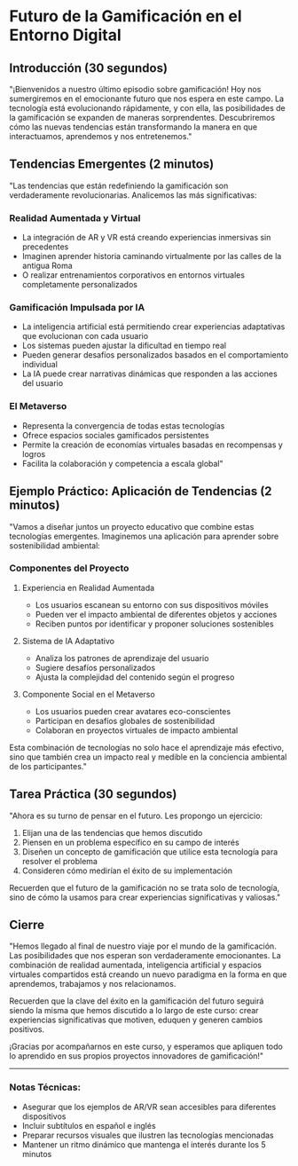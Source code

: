 # Futuro de la Gamificación en el Entorno Digital

## Introducción (30 segundos)

"¡Bienvenidos a nuestro último episodio sobre gamificación! Hoy nos sumergiremos en el emocionante futuro que nos espera en este campo. La tecnología está evolucionando rápidamente, y con ella, las posibilidades de la gamificación se expanden de maneras sorprendentes. Descubriremos cómo las nuevas tendencias están transformando la manera en que interactuamos, aprendemos y nos entretenemos."

## Tendencias Emergentes (2 minutos)

"Las tendencias que están redefiniendo la gamificación son verdaderamente revolucionarias. Analicemos las más significativas:

### Realidad Aumentada y Virtual
- La integración de AR y VR está creando experiencias inmersivas sin precedentes
- Imaginen aprender historia caminando virtualmente por las calles de la antigua Roma
- O realizar entrenamientos corporativos en entornos virtuales completamente personalizados

### Gamificación Impulsada por IA
- La inteligencia artificial está permitiendo crear experiencias adaptativas que evolucionan con cada usuario
- Los sistemas pueden ajustar la dificultad en tiempo real
- Pueden generar desafíos personalizados basados en el comportamiento individual
- La IA puede crear narrativas dinámicas que responden a las acciones del usuario

### El Metaverso
- Representa la convergencia de todas estas tecnologías
- Ofrece espacios sociales gamificados persistentes
- Permite la creación de economías virtuales basadas en recompensas y logros
- Facilita la colaboración y competencia a escala global"

## Ejemplo Práctico: Aplicación de Tendencias (2 minutos)

"Vamos a diseñar juntos un proyecto educativo que combine estas tecnologías emergentes. Imaginemos una aplicación para aprender sobre sostenibilidad ambiental:

### Componentes del Proyecto
1. Experiencia en Realidad Aumentada
   - Los usuarios escanean su entorno con sus dispositivos móviles
   - Pueden ver el impacto ambiental de diferentes objetos y acciones
   - Reciben puntos por identificar y proponer soluciones sostenibles

2. Sistema de IA Adaptativo
   - Analiza los patrones de aprendizaje del usuario
   - Sugiere desafíos personalizados
   - Ajusta la complejidad del contenido según el progreso

3. Componente Social en el Metaverso
   - Los usuarios pueden crear avatares eco-conscientes
   - Participan en desafíos globales de sostenibilidad
   - Colaboran en proyectos virtuales de impacto ambiental

Esta combinación de tecnologías no solo hace el aprendizaje más efectivo, sino que también crea un impacto real y medible en la conciencia ambiental de los participantes."

## Tarea Práctica (30 segundos)

"Ahora es su turno de pensar en el futuro. Les propongo un ejercicio:

1. Elijan una de las tendencias que hemos discutido
2. Piensen en un problema específico en su campo de interés
3. Diseñen un concepto de gamificación que utilice esta tecnología para resolver el problema
4. Consideren cómo medirían el éxito de su implementación

Recuerden que el futuro de la gamificación no se trata solo de tecnología, sino de cómo la usamos para crear experiencias significativas y valiosas."

## Cierre

"Hemos llegado al final de nuestro viaje por el mundo de la gamificación. Las posibilidades que nos esperan son verdaderamente emocionantes. La combinación de realidad aumentada, inteligencia artificial y espacios virtuales compartidos está creando un nuevo paradigma en la forma en que aprendemos, trabajamos y nos relacionamos.

Recuerden que la clave del éxito en la gamificación del futuro seguirá siendo la misma que hemos discutido a lo largo de este curso: crear experiencias significativas que motiven, eduquen y generen cambios positivos.

¡Gracias por acompañarnos en este curso, y esperamos que apliquen todo lo aprendido en sus propios proyectos innovadores de gamificación!"

---

### Notas Técnicas:
- Asegurar que los ejemplos de AR/VR sean accesibles para diferentes dispositivos
- Incluir subtítulos en español e inglés
- Preparar recursos visuales que ilustren las tecnologías mencionadas
- Mantener un ritmo dinámico que mantenga el interés durante los 5 minutos